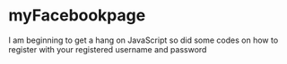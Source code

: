# myFacebookpage
I am beginning to get a hang on JavaScript so did some codes on how to register with your registered username and password
